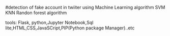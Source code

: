 #detection of fake account in twiiter using Machine Learning algorithm
SVM
KNN
Randon forest algorithm

tools:
Flask, python,Jupyter Notebook,Sql lite,HTML,CSS,JavaSCript,PIP(Python package Manager)..etc

